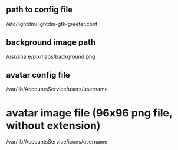 ## path to config file
/etc/lightdm/lightdm-gtk-greeter.conf

## background image path
/usr/share/pixmaps/background.png

## avatar config file
/var/lib/AccountsService/users/username

# avatar image file (96x96 png file, without extension)
/var/lib/AccountsService/icons/username

